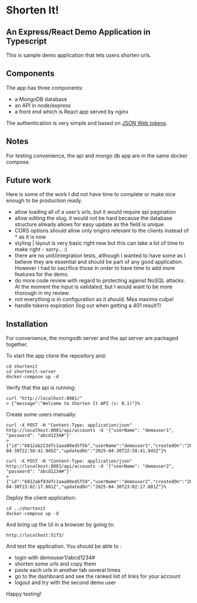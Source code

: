 # Shorten It!
## An Express/React Demo Application in Typescript

This is sample demo application that lets users shorten urls.
 
## Components
The app has three components:
- a MongoDB database
- an API in node/express
- a front end which is React app served by nginx

The authentication is very simple and based on [JSON Web tokens](https://en.wikipedia.org/wiki/JSON_Web_Token).

## Notes
For testing convenience, the api and mongo db app are in the same docker compose.

## Future work
Here is some of the work I did not have time to complete or make nice enough to be production ready.

- allow loading all of a user’s urls, but it would require api pagination
- allow editing the slug, it would not be hard because the database structure already allows for easy update as the field is unique.
- CORS options should allow only origins relevant to the clients instead of * as it is now
- styling | layout is very basic right now but this can take a lot of time to make right - sorry… :)
- there are no unit/integration tests, although I wanted to have some as I believe they are essential and should be part of any good application. However I had to sacrifice those in order to have time to add more features for the demo. 
- do more code review with regard to protecting against NoSQL attacks. At the moment the input is validated, but I would want to be more thorough in my review.
- not everything is in configuration as it should. Mea maxima culpa!
- handle tokens expiration (log out when getting a 401 result?)
 
## Installation
For convenience, the mongodb server and the api server are packaged together.

To start the app clone the repository and:
```
cd shortenit
cd shortenit-server
docker-compose up -d
```

Verify that the api is running:
```
curl "http://localhost:8081/"
> {"message":"Welcome to Shorten It API (v: 0.1)"}%
```

Create some users manually:
```
curl -X POST -H "Content-Type: application/json" http://localhost:8081/api/accounts -d '{"userName": "demouser1", "password": "abcd1234#"}'
> {"id":"6812ab223dfc1aaa80ed5f56","userName":"demouser1","createdOn":"2025-04-30T22:58:41.945Z","updatedOn":"2025-04-30T22:58:41.945Z"}%

curl -X POST -H "Content-Type: application/json" http://localhost:8081/api/accounts -d '{"userName": "demouser2", "password": "abcd1234#"}'
> {"id":"6812abf93dfc1aaa80ed5f59","userName":"demouser2","createdOn":"2025-04-30T23:02:17.881Z","updatedOn":"2025-04-30T23:02:17.881Z"}%
```

Deploy the client application:
```
cd ../shortenit
docker-compose up -d
```

And bring up the UI in a browser by going to:
```
http://localhost:5173/
```

And test the application. You should be able to :
- login with demouser1/abcd1234#
- shorten some urls and copy them
- paste each urls in another tab several times
- go to the dashboard and see the ranked list of links for your account
- logout and try with the second demo user


Happy testing!

 
